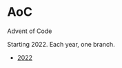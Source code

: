 # AoC
Advent of Code 

Starting 2022. Each year, one branch.

* [2022](https://github.com/MASantos/AoC/tree/2022)

